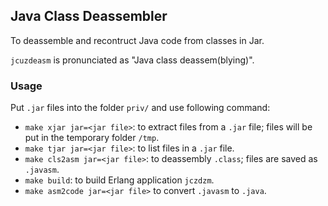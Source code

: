 ## Java Class Deassembler

To deassemble and recontruct Java code from classes in Jar.

``jcuzdeasm`` is pronunciated as "Java class deassem(blying)".

### Usage

Put ``.jar`` files into the folder ``priv/`` and use following command:

* ``make xjar jar=<jar file>``: to extract files from a ``.jar`` file; files will be put in the temporary folder ``/tmp``.
* ``make tjar jar=<jar file>``: to list files in a ``.jar`` file.
* ``make cls2asm jar=<jar file>``: to deassembly ``.class``; files are saved as ``.javasm``.
* ``make build``: to build Erlang application ``jczdzm``.
* ``make asm2code jar=<jar file>`` to convert ``.javasm`` to ``.java``.
